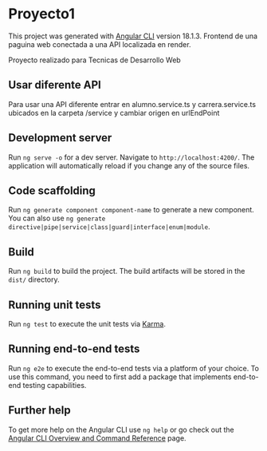 # Proyecto1

This project was generated with [Angular CLI](https://github.com/angular/angular-cli) version 18.1.3.
Frontend de una paguina web conectada a una API localizada en render.

Proyecto realizado para Tecnicas de Desarrollo Web

## Usar diferente API

Para usar una API diferente entrar en alumno.service.ts y carrera.service.ts ubicados en la carpeta /service y cambiar origen en urlEndPoint

## Development server

Run `ng serve -o` for a dev server. Navigate to `http://localhost:4200/`. The application will automatically reload if you change any of the source files.

## Code scaffolding

Run `ng generate component component-name` to generate a new component. You can also use `ng generate directive|pipe|service|class|guard|interface|enum|module`.

## Build

Run `ng build` to build the project. The build artifacts will be stored in the `dist/` directory.

## Running unit tests

Run `ng test` to execute the unit tests via [Karma](https://karma-runner.github.io).

## Running end-to-end tests

Run `ng e2e` to execute the end-to-end tests via a platform of your choice. To use this command, you need to first add a package that implements end-to-end testing capabilities.

## Further help

To get more help on the Angular CLI use `ng help` or go check out the [Angular CLI Overview and Command Reference](https://angular.dev/tools/cli) page.
